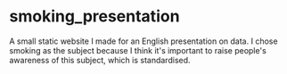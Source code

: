 # smoking_presentation
A small static website I made for an English presentation on data. I chose smoking as the subject because I think it's important to raise people's awareness of this subject, which is standardised.
